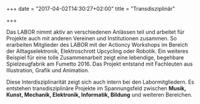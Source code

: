 +++
date = "2017-04-02T14:30:27+02:00"
title = "Transdisziplinär"

+++

Das LABOR nimmt aktiv an verschiedenen Anlässen teil und arbeitet für Projekte auch mit anderen Vereinen und Institutionen zusammen. So erarbeiten Mitglieder des LABOR mit der Actioncy Workshops im Bereich der Alltagselektronik, Elektroschrott Upcycling oder Robotik. Ein weiteres Beispiel für eine tolle Zusammenarbeit zeigt eine lebendige, begehbare Spielzeugfabrik am Fumetto 2016. Das Projekt entstand mit Fachleuten aus Illustration, Grafik und Animation.

Diese Interdisziplinarität zeigt sich auch intern bei den Labormitgliedern. Es entstehen transdisziplinäre Projekte im Spannungsfeld zwischen **Musik, Kunst, Mechanik, Elektronik, Informatik, Bildung** und weiteren Bereichen.

